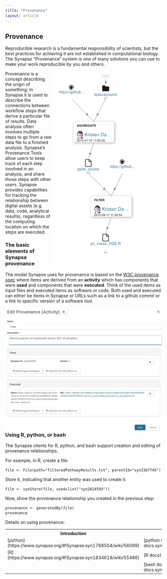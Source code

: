 ```yaml
---
title: "Provenance"
layout: article
---
```


## Provenance

Reproducible research is a fundamental responsibility of scientists, but the best practices for achieving it are not established in computational biology. The Synapse “Provenance” system is one of many solutions you can use to make your work reproducible by you and others.

<img style="float: right;" src="/assets/images/Prov_web_screenshot.png">

Provenance is a concept describing the origin of something; in Synapse it is used to describe the connections between workflow steps that derive a particular file of results. Data analysis often involves multiple steps to go from a raw data file to a finished analysis.  Synapse’s Provenance Tools allow users to keep track of each step involved in an analysis, and share those steps with other users. Synapse provides capabilities for tracking the relationship between digital assets (e.g. data, code, analytical results), regardless of the computing location on which the steps are executed.


### The basic elements of Synapse provenance


The model Synapse uses for provenance is based on the [W3C provenance spec](https://www.w3.org/standards/techs/provenance#w3c_all) where items are derived from an **activity** which has components that were **used**  and components that were **executed**.  Think of the used items as input files and executed items as software or code.  Both used and executed can either be items in Synapse or URLs such as a link to a github commit or a link to specific version of a software tool.  

<img style="float: left;" src="/assets/images/Prov_web_editing.png">


### Using R, python, or bash
The Synapse clients for R, python, and bash support creation and editing of provenance relationships.

For example, in R, create a file:

```{r}
file <- File(path="filteredPathwayResults.txt", parentId="syn2367745")
```

Store it, indicating that another entity was used to create it.

```{r}
file <- synStore(file, used=list("syn2824593"))
```
Now, show the provenance relationship you created in the previous step:
```{r}
provenance <- generatedBy(file)
provenance
```

Details on using provenance:
<table class="markdown-table border text-align-center">
<tr><th>  Introduction  </th><th> Full docs  </th></tr>
<tr><td>[python](https://www.synapse.org/#!Synapse:syn1768504/wiki/56099)  </td><td>  [python docs](http://python-docs.synapse.org/index.html#provenance) </td></tr>
<tr><td>[R](https://www.synapse.org/#!Synapse:syn1834618/wiki/55486) </td><td>[R docs](http://r-docs.synapse.org/) </td></tr>
<tr><td></td><td>[bash docs](http://python-docs.synapse.org/CommandLineClient.html)    </td></tr>





